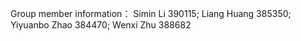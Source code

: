 Group member information：
Simin Li 390115;
Liang Huang 385350;
Yiyuanbo Zhao 384470;
Wenxi Zhu 388682
